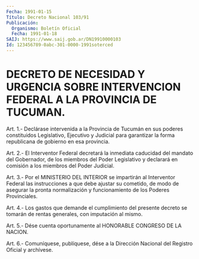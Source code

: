 ```yaml
---
Fecha: 1991-01-15
Título: Decreto Nacional 103/91
Publicación:
  Organismo: Boletín Oficial
  Fecha: 1991-01-18
SAIJ: https://www.saij.gob.ar/DN19910000103
Id: 123456789-0abc-301-0000-1991soterced
---
```

# DECRETO DE NECESIDAD Y URGENCIA SOBRE INTERVENCION FEDERAL A LA PROVINCIA DE TUCUMAN.

<a id="1"></a>
Art. 1.- Declárase intervenida a la Provincia de Tucumán en sus poderes    constituidos  Legislativo,  Ejecutivo  y  Judicial  para garantizar la  forma  republicana  de  gobierno  en  esa provincia.

<a id="2"></a>
Art.  2.-  El  Interventor  Federal  decretará  la  inmediata caducidad  del  mandato  del  Gobernador, de los miembros del Poder Legislativo  y  declarará en comisión  a  los  miembros  del  Poder Judicial.

<a id="3"></a>
Art.  3.-  Por  el  MINISTERIO  DEL  INTERIOR se impartirán al Interventor  Federal  las  instrucciones  a  que  debe  ajustar  su cometido, de modo de asegurar la pronta normalización y funcionamiento de los Poderes Provinciales.

<a id="4"></a>
Art.  4.-  Los gastos que demande el cumplimiento del presente decreto se tomarán  de  rentas  generales, con imputación al mismo.

<a id="5"></a>
Art. 5.- Dése cuenta oportunamente al HONORABLE CONGRESO DE LA NACION.

<a id="6"></a>
Art. 6.- Comuníquese, publíquese, dése a la Dirección Nacional del Registro Oficial y archívese.